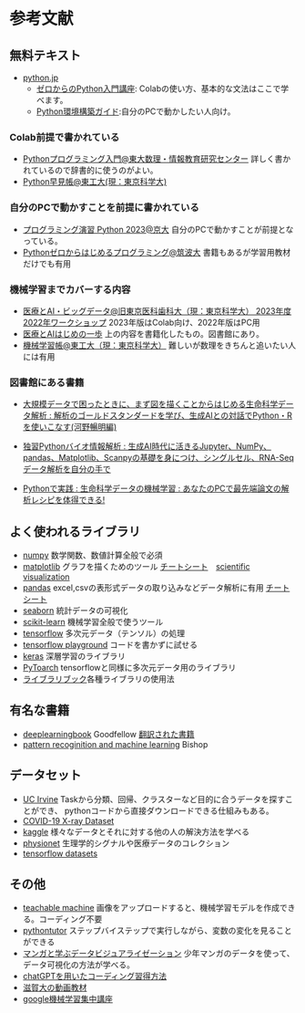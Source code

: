 # 参考文献

## 無料テキスト

* [python.jp](https://www.python.jp/index.html)
  * [ゼロからのPython入門講座](https://www.python.jp/train/index.html): Colabの使い方、基本的な文法はここで学べます。
  * [Python環境構築ガイド](https://www.python.jp/install/install.html):自分のPCで動かしたい人向け。

### Colab前提で書かれている

* [Pythonプログラミング入門@東大数理・情報教育研究センター](https://utokyo-ipp.github.io/) 詳しく書かれているので辞書的に使うのがよい。
* [Python早見帳@東工大(現：東京科学大)](https://chokkan.github.io/python/index.html)

### 自分のPCで動かすことを前提に書かれている

* [プログラミング演習 Python 2023@京大](https://repository.kulib.kyoto-u.ac.jp/dspace/handle/2433/285599) 自分のPCで動かすことが前提となっている。
* [Pythonゼロからはじめるプログラミング@筑波大](https://mitani.cs.tsukuba.ac.jp/book_support/python/)
書籍もあるが学習用教材だけでも有用

### 機械学習までカバーする内容

* [医療とAI・ビッグデータ@旧東京医科歯科大（現：東京科学大） 2023年度](https://www.tmd.ac.jp/labs/education/ds/)
[2022年ワークショップ](https://github.com/TMDU-AI/workshop2022)
2023年版はColab向け、2022年版はPC用
* [医療とAIはじめの一歩](https://www.yodosha.co.jp/yodobook/book/9784758124188/) 上の内容を書籍化したもの。図書館にあり。
* [機械学習帳@東工大（現：東京科学大）](https://chokkan.github.io/mlnote/index.html) 難しいが数理をきちんと追いたい人には有用

### 図書館にある書籍

* [大規模データで困ったときに、まず図を描くことからはじめる生命科学データ解析 : 解析のゴールドスタンダードを学び、生成AIとの対話でPython・Rを使いこなす(河野暢明編)](https://v3opac2.kyorin-u.ac.jp/webopac/BB10228909)

* [独習Pythonバイオ情報解析 : 生成AI時代に活きるJupyter、NumPy、pandas、Matplotlib、Scanpyの基礎を身につけ、シングルセル、RNA-Seqデータ解析を自分の手で](https://v3opac2.kyorin-u.ac.jp/webopac/BB10226184)

* [Pythonで実践 : 生命科学データの機械学習 : あなたのPCで最先端論文の解析レシピを体得できる!](https://v3opac2.kyorin-u.ac.jp/webopac/BB10211510)

## よく使われるライブラリ

* [numpy](https://numpy.org/ja/) 数学関数、数値計算全般で必須
* [matplotlib](https://matplotlib.org/) グラフを描くためのツール [チートシート](https://github.com/matplotlib/cheatsheets?tab=readme-ov-file)　[scientific visualization](https://github.com/rougier/scientific-visualization-book)
* [pandas](https://pandas.pydata.org/) excel,csvの表形式データの取り込みなどデータ解析に有用 [チートシート](https://github.com/pandas-dev/pandas/blob/main/doc/cheatsheet/Pandas_Cheat_Sheet.pdf)
* [seaborn](https://seaborn.pydata.org/) 統計データの可視化
* [scikit-learn](https://scikit-learn.org/stable/index.html) 機械学習全般で使うツール
* [tensorflow](https://www.tensorflow.org/?hl=ja) 多次元データ（テンソル）の処理
* [tensorflow playground](https://playground.tensorflow.org/) コードを書かずに試せる
* [keras](https://keras.io/) 深層学習のライブラリ
* [PyToarch](https://pytorch.org/) tensorflowと同様に多次元データ用のライブラリ
* [ライブラリブック](http://k-techlabo.org/www_python/python_modules.pdf)各種ライブラリの使用法

## 有名な書籍

* [deeplearningbook](https://www.deeplearningbook.org/) Goodfellow
[翻訳された書籍](https://www.amazon.co.jp/dp/B07GQV1X76)
* [pattern recoginition and machine learning](https://www.microsoft.com/en-us/research/uploads/prod/2006/01/Bishop-Pattern-Recognition-and-Machine-Learning-2006.pdf) Bishop

## データセット

* [UC Irvine](https://archive.ics.uci.edu/) Taskから分類、回帰、クラスターなど目的に合うデータを探すことができ、
pythonコードから直接ダウンロードできる仕組みもある。
* [COVID-19 X-ray Dataset](https://github.com/agchung/Actualmed-COVID-chestxray-dataset)
* [kaggle](https://www.kaggle.com/) 様々なデータとそれに対する他の人の解決方法を学べる
* [physionet](https://physionet.org/about/database/) 生理学的シグナルや医療データのコレクション
* [tensorflow datasets](https://www.tensorflow.org/datasets?hl=ja)

## その他

* [teachable machine](https://teachablemachine.withgoogle.com/) 画像をアップロードすると、機械学習モデルを作成できる。コーディング不要
* [pythontutor](https://pythontutor.com/python-compiler.html#mode=edit) ステップバイステップで実行しながら、変数の変化を見ることができる
* [マンガと学ぶデータビジュアライゼーション](https://kakeami.github.io/viz-madb/index.html) 少年マンガのデータを使って、データ可視化の方法が学べる。
* [chatGPTを用いたコーディング習得方法](https://speakerdeck.com/keio_smilab/keio-univ-intro-to-ml-02-coding)
* [滋賀大の動画教材](https://www.youtube.com/@%E6%95%B0%E7%90%86%E3%83%87%E3%83%BC%E3%82%BF%E3%82%B5%E3%82%A4%E3%82%A8%E3%83%B3%E3%82%B9%E6%95%99%E8%82%B2%E5%BC%B7%E5%8C%96/videos)
* [google機械学習集中講座](https://developers.google.com/machine-learning/crash-course?hl=ja)
